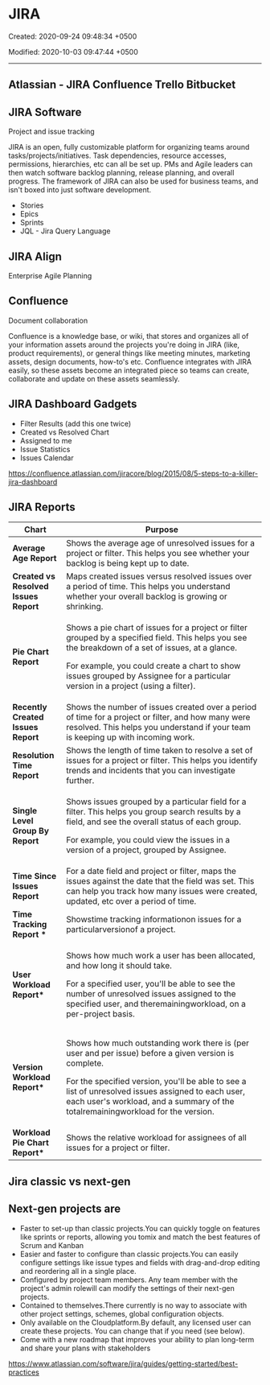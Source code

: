 # JIRA

Created: 2020-09-24 09:48:34 +0500

Modified: 2020-10-03 09:47:44 +0500

---

## Atlassian - JIRA Confluence Trello Bitbucket

## JIRA Software

Project and issue tracking

JIRA is an open, fully customizable platform for organizing teams around tasks/projects/initiatives. Task dependencies, resource accesses, permissions, hierarchies, etc can all be set up. PMs and Agile leaders can then watch software backlog planning, release planning, and overall progress. The framework of JIRA can also be used for business teams, and isn't boxed into just software development.

- Stories
- Epics
- Sprints
- JQL - Jira Query Language

## JIRA Align

Enterprise Agile Planning

## Confluence

Document collaboration

Confluence is a knowledge base, or wiki, that stores and organizes all of your information assets around the projects you're doing in JIRA (like, product requirements), or general things like meeting minutes, marketing assets, design documents, how-to's etc. Confluence integrates with JIRA easily, so these assets become an integrated piece so teams can create, collaborate and update on these assets seamlessly.

## JIRA Dashboard Gadgets

- Filter Results (add this one twice)
- Created vs Resolved Chart
- Assigned to me
- Issue Statistics
- Issues Calendar

<https://confluence.atlassian.com/jiracore/blog/2015/08/5-steps-to-a-killer-jira-dashboard>

## JIRA Reports

<table>
<colgroup>
<col style="width: 21%" />
<col style="width: 78%" />
</colgroup>
<thead>
<tr class="header">
<th><strong>Chart</strong></th>
<th><strong>Purpose</strong></th>
</tr>
</thead>
<tbody>
<tr class="odd">
<td><strong>Average Age Report</strong></td>
<td>Shows the average age of unresolved issues for a project or filter. This helps you see whether your backlog is being kept up to date.</td>
</tr>
<tr class="even">
<td><strong>Created vs Resolved Issues Report</strong></td>
<td>Maps created issues versus resolved issues over a period of time. This helps you understand whether your overall backlog is growing or shrinking.</td>
</tr>
<tr class="odd">
<td><strong>Pie Chart Report</strong></td>
<td><p>Shows a pie chart of issues for a project or filter grouped by a specified field. This helps you see the breakdown of a set of issues, at a glance.</p>
<p>For example, you could create a chart to show issues grouped by Assignee for a particular version in a project (using a filter).</p></td>
</tr>
<tr class="even">
<td><strong>Recently Created Issues Report</strong></td>
<td>Shows the number of issues created over a period of time for a project or filter, and how many were resolved. This helps you understand if your team is keeping up with incoming work.</td>
</tr>
<tr class="odd">
<td><strong>Resolution Time Report</strong></td>
<td>Shows the length of time taken to resolve a set of issues for a project or filter. This helps you identify trends and incidents that you can investigate further.</td>
</tr>
<tr class="even">
<td><strong>Single Level Group By Report</strong></td>
<td><p>Shows issues grouped by a particular field for a filter. This helps you group search results by a field, and see the overall status of each group.</p>
<p>For example, you could view the issues in a version of a project, grouped by Assignee.</p></td>
</tr>
<tr class="odd">
<td><strong>Time Since Issues Report</strong></td>
<td>For a date field and project or filter, maps the issues against the date that the field was set. This can help you track how many issues were created, updated, etc over a period of time.</td>
</tr>
<tr class="even">
<td><strong>Time Tracking Report *</strong></td>
<td>Showstime tracking informationon issues for a particularversionof a project.</td>
</tr>
<tr class="odd">
<td><p></p>
<p></p>
<p><strong>User Workload Report*</strong></p></td>
<td><p>Shows how much work a user has been allocated, and how long it should take.</p>
<p>For a specified user, you'll be able to see the number of unresolved issues assigned to the specified user, and theremainingworkload, on a per-project basis.</p></td>
</tr>
<tr class="even">
<td><strong>Version Workload Report*</strong></td>
<td><p>Shows how much outstanding work there is (per user and per issue) before a given version is complete.</p>
<p>For the specified version, you'll be able to see a list of unresolved issues assigned to each user, each user's workload, and a summary of the totalremainingworkload for the version.</p></td>
</tr>
<tr class="odd">
<td><strong>Workload Pie Chart Report*</strong></td>
<td>Shows the relative workload for assignees of all issues for a project or filter.</td>
</tr>
</tbody>
</table>

## Jira classic vs next-gen

## Next-gen projects are

- Faster to set-up than classic projects.You can quickly toggle on features like sprints or reports, allowing you tomix and match the best features of Scrum and Kanban
- Easier and faster to configure than classic projects.You can easily configure settings like issue types and fields with drag-and-drop editing and reordering all in a single place.
- Configured by project team members. Any team member with the project's admin rolewill can modify the settings of their next-gen projects.
- Contained to themselves.There currently is no way to associate with other project settings, schemes, global configuration objects.
- Only available on the Cloudplatform.By default, any licensed user can create these projects. You can change that if you need (see below).
- Come with a new roadmap that improves your ability to plan long-term and share your plans with stakeholders

<https://www.atlassian.com/software/jira/guides/getting-started/best-practices>
